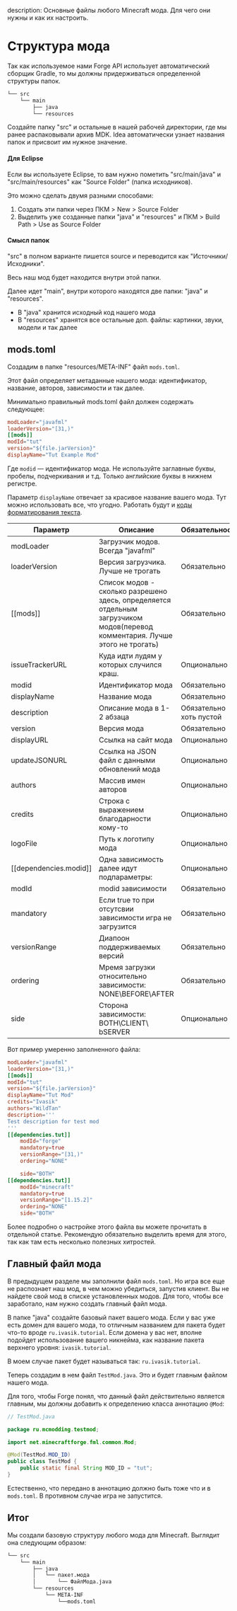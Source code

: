 description: Основные файлы любого Minecraft мода. Для чего они нужны и как их настроить.

# Структура мода

Так как используемое нами Forge API использует автоматический сборщик Gradle, то мы должны придерживаться определенной
структуры папок.

```md
└── src    
    └── main
        ├── java
        └── resources
```

Создайте папку "src" и остальные в нашей рабочей директории, где мы ранее распаковывали архив MDK. Idea автоматически
узнает названия папок и присвоит им нужное значение.

#### Для Eclipse

Если вы используете Eclipse, то вам нужно пометить "src/main/java" и "src/main/resources" как "Source Folder" (папка исходников).

Это можно сделать двумя разными способами:

1. Создать эти папки через ПКМ > New > Source Folder
2. Выделить уже созданные папки "java" и "resources" и ПКМ > Build Path > Use as Source Folder

#### Смысл папок

"src" в полном варианте пишется source и переводится как "Источники/Исходники".

Весь наш мод будет находится внутри этой папки.

Далее идет "main", внутри которого находятся две папки: "java" и "resources".

* В "java" хранится исходный код нашего мода
* В "resources" хранятся все остальные доп. файлы: картинки, звуки, модели и так далее

## mods.toml

Создадим в папке "resources/META-INF" файл `mods.toml`.

Этот файл определяет метаданные нашего мода: идентификатор, название, авторов, зависимости и так далее.

Минимально правильный mods.toml файл должен содержать следующее:

```toml
modLoader="javafml"
loaderVersion="[31,)"
[[mods]]
modId="tut" 
version="${file.jarVersion}" 
displayName="Tut Example Mod" 
```

Где `modid` — идентификатор мода. Не используйте заглавные буквы, пробелы, подчеркивания и т.д. Только английские буквы
в нижнем регистре.

Параметр `displayName` отвечает за красивое название вашего мода. Тут можно использовать все, что угодно. Работать будут и [коды
форматирования текста](http://minecraft.gamepedia.com/Formatting_codes).

| Параметр                    | Описание                                                                                                                      | Обязательность                                                                                           |
|-----------------------------|-------------------------------------------------------------------------------------------------------------------------------|-----------------------------------------------------------------------------------------------|
| modLoader					  | Загрузчик модов. Всегда "javafml" 																							  | 
| loaderVersion				  | Версия загрузчика. Лучше не трогать 																						  | Обязательно
| [[mods]]  				  | Список модов - сколько разрешено здесь, определяется отдельным загрузчиком модов(перевод комментария. Лучше этого не трогать) | Обязательно
| issueTrackerURL			  | Куда идти лудям у которых случился краш. 																					  | Опционально
| modid                       | Идентификатор мода   																										  | Обязательно                                                                                                                                                                                                         |
| displayName                 | Название мода   																										      | Обязательно                                                                                                                                                                                                              |
| description                 | Описание мода в 1-2 абзаца   																								  | Обязательно хоть пустой                                                                                                                                                                                                 |
| version                     | Версия мода    	       																										  | Обязательно                                                                                                                                                                                                              |                                                                                                                                                                                                          |
| displayURL                  | Ссылка на сайт мода   																										  | Опционально                                                                                                                                                                                                      |
| updateJSONURL               | Ссылка на JSON файл с данными обновлений мода     																			  | Опционально                                                                                                                                                                           |
| authors                     | Массив имен авторов                                 																		  | Опционально                                                                                                                                                                         |
| credits                     | Строка с выражением благодарности кому-то        																		      | Опционально                                                                                                                                                                        |
| logoFile                    | Путь к логотипу мода                            																	          | Опционально                                                                                                                                                                      |                                                                                                                                                         |
| [[dependencies.modid]] 	  | Одна зависимость далее идут подпараметры:																				  	  | Опционально
|      	modId				  | modid зависимости																		      								  | Обязательно  
|       mandatory             | Если true то при отсутсвии зависимости игра не загрузится																	  | Обязательно  
|		versionRange          | Диапоон поддерживаемых версий																		      				      | Обязательно  
|       ordering              | Мремя загрузки относительно зависимости: NONE\BEFORE\AFTER																	  | Обязательно  
|       side                  | Сторона зависимости: BOTH\CLIENT\  bSERVER																		      		  | Опционально  

Вот пример умеренно заполненного файла:

```toml
modLoader="javafml"
loaderVersion="[31,)" 
[[mods]]
modId="tut" 
version="${file.jarVersion}" 
displayName="Tut Mod" 
credits="Ivasik" 
authors="WildTan" 
description='''
Test description for test mod
'''
[[dependencies.tut]]
    modId="forge" 
    mandatory=true 
    versionRange="[31,)" 
    ordering="NONE"

    side="BOTH"
[[dependencies.tut]]
    modId="minecraft"
    mandatory=true
    versionRange="[1.15.2]"
    ordering="NONE"
    side="BOTH"
```

Более подробно о настройке этого файла вы можете прочитать в отдельной статье. Рекомендую обязательно выделить время для этого,
так как там есть несколько полезных хитростей.

## Главный файл мода

В предыдущем разделе мы заполнили файл `mods.toml`. Но игра все еще не распознает наш мод, в чем можно убедиться, запустив
клиент. Вы не найдете свой мод в списке установленных модов. Для того, чтобы все заработало, нам нужно создать главный файл мода.

В папке "java" создайте базовый пакет вашего мода. Если у вас уже есть домен для вашего мода, то отличным названием для
пакета будет что-то вроде `ru.ivasik.tutorial`. Если домена у вас нет, вполне подойдет использование вашего никнейма, как
название пакета верхнего уровня: `ivasik.tutorial`.

В моем случае пакет будет называться так: `ru.ivasik.tutorial`.

Теперь создадим в нем файл `TestMod.java`. Это и будет главным файлом нашего мода.

Для того, чтобы Forge понял, что данный файл действительно является главным, мы должны добавить к определению класса
аннотацию `@Mod`:

```java
// TestMod.java

package ru.mcmodding.testmod;

import net.minecraftforge.fml.common.Mod;

@Mod(TestMod.MOD_ID)
public class TestMod {
	public static final String MOD_ID = "tut";
}
```

Естественно, что передано в аннотацию должно быть тоже что и в `mods.toml`. В противном случае игра не запустится.

## Итог

Мы создали базовую структуру любого мода для Minecraft. Выглядит она следующим образом:

```md
└── src    
    └── main
        ├── java
        │   └── пакет.мода
        │       └── ФайлМода.java
        └── resources
            └── META-INF
				└──mods.toml
```